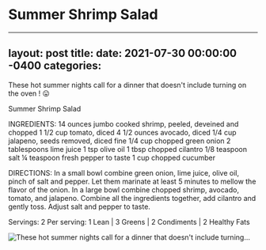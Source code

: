 # Summer Shrimp Salad
---
layout: post
title: 
date:   2021-07-30 00:00:00 -0400
categories: 
---
These hot summer nights call for a dinner that doesn't include turning on the oven ! 😛

Summer Shrimp Salad 

INGREDIENTS:
14 ounces jumbo cooked shrimp, peeled, deveined and chopped
1 1/2 cup tomato, diced
4 1/2 ounces avocado, diced
1/4 cup jalapeno, seeds removed, diced fine
1/4 cup chopped green onion
2 tablespoons lime juice
1 tsp olive oil
1 tbsp chopped cilantro
1/8 teaspoon salt
¼ teaspoon fresh pepper to taste
1 cup chopped cucumber

DIRECTIONS:
In a small bowl combine green onion, lime juice, olive oil, pinch of salt and pepper. Let them marinate at least 5 minutes to mellow the flavor of the onion.
In a large bowl combine chopped shrimp, avocado, tomato, and jalapeno. Combine all the ingredients together, add cilantro and gently toss. Adjust salt and pepper to taste.

Servings: 2
Per serving: 1 Lean | 3 Greens | 2 Condiments | 2 Healthy Fats

![These hot summer nights call for a dinner that doesn't include turning…](/images/These%20hot%20summer%20nights%20call%20for%20a%20dinner%20that%20doesn't%20include%20turning….png)

